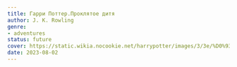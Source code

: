 ```yaml
---
title: Гарри Поттер.Проклятое дитя
author: J. K. Rowling
genre:
- adventures
status: future
cover: https://static.wikia.nocookie.net/harrypotter/images/3/3e/%D0%93%D0%B0%D1%80%D1%80%D0%B8_%D0%9F%D0%BE%D1%82%D1%82%D0%B5%D1%80_%D0%B8_%D0%9F%D1%80%D0%BE%D0%BA%D0%BB%D1%8F%D1%82%D0%BE%D0%B5_%D0%B4%D0%B8%D1%82%D1%8F.png/revision/latest?cb=20160805040020&path-prefix=ru
date: 2023-08-02
---
```


